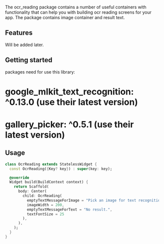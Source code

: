 <!--
This README describes the package. If you publish this package to pub.dev,
this README's contents appear on the landing page for your package.

For information about how to write a good package README, see the guide for
[writing package pages](https://dart.dev/guides/libraries/writing-package-pages).

For general information about developing packages, see the Dart guide for
[creating packages](https://dart.dev/guides/libraries/create-library-packages)
and the Flutter guide for
[developing packages and plugins](https://flutter.dev/developing-packages).
-->

The ocr_reading package contains a number of useful containers with functionality that can help you with building ocr reading screens for your app. The package contains image container and result text.

## Features

Will be added later.

## Getting started

packages need for use this library:   
# google_mlkit_text_recognition: ^0.13.0 (use their latest version)
# gallery_picker: ^0.5.1 (use their latest version)

## Usage

```dart
class OcrReading extends StatelessWidget {
  const OcrReading({Key? key}) : super(key: key);

  @override
  Widget build(BuildContext context) {
    return Scaffold(
      body: Center(
        child: OcrReading(
          emptyTextMessageForImage = "Pick an image for text recognition",
          imageWidth = 200,
          emptyTextMessageForText = "No result.",
          textFontSize = 25
        ),
      ),
    );
  }
}
```
